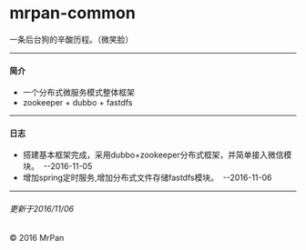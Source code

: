 # mrpan-common
一条后台狗的辛酸历程。（微笑脸）

**********************************************************
#### 简介

+ 一个分布式微服务模式整体框架
+ zookeeper + dubbo + fastdfs


**********************************************************
#### 日志

+ 搭建基本框架完成，采用dubbo+zookeeper分布式框架，并简单接入微信模块。  --2016-11-05
+ 增加spring定时服务,增加分布式文件存储fastdfs模块。  --2016-11-06


**********************************************************
###### 更新于2016/11/06

&copy; 2016 MrPan
